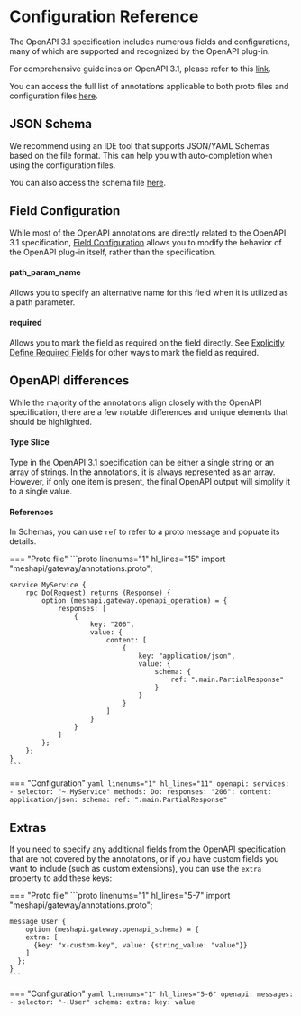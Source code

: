 # Configuration Reference

The OpenAPI 3.1 specification includes numerous fields and configurations, many of which are supported and recognized by the OpenAPI plug-in.

For comprehensive guidelines on OpenAPI 3.1, please refer to this [link](https://spec.openapis.org/oas/v3.1.0.html).

You can access the full list of annotations applicable to both proto files and configuration files [here](https://buf.build/meshapi/grpc-api-gateway/docs/main:meshapi.gateway#extensions).

## JSON Schema

We recommend using an IDE tool that supports JSON/YAML Schemas based on the file format. This can help you with auto-completion when using the configuration files.

You can also access the schema file [here](https://github.com/SchemaStore/schemastore/blob/master/src/schemas/json/grpc-api-gateway.json).

## Field Configuration

While most of the OpenAPI annotations are directly related to the OpenAPI 3.1 specification, [Field Configuration](https://buf.build/meshapi/grpc-api-gateway/docs/5fbd2f11e71b4cf4ac8d83373577131f:meshapi.gateway.openapi#meshapi.gateway.openapi.FieldConfiguration) allows you to modify the behavior of the OpenAPI plug-in itself, rather than the specification.

#### path_param_name

Allows you to specify an alternative name for this field when it is utilized as a path parameter.

#### required

Allows you to mark the field as required on the field directly. See [Explicitly Define Required Fields](/grpc-api-gateway/reference/openapi/field_optionality#explicitly-define-required-fields) for other ways to mark the field as required.

## OpenAPI differences

While the majority of the annotations align closely with the OpenAPI specification, there are a few notable differences and unique elements that should be highlighted.

#### Type Slice

Type in the OpenAPI 3.1 specification can be either a single string or an array of strings. In the annotations, it is always represented as an array. However, if only one item is present, the final OpenAPI output will simplify it to a single value.

#### References

In Schemas, you can use `ref` to refer to a proto message and popuate its details.

=== "Proto file"
    ```proto linenums="1" hl_lines="15"
    import "meshapi/gateway/annotations.proto";

    service MyService {
  		rpc Do(Request) returns (Response) {
  			option (meshapi.gateway.openapi_operation) = {
  				responses: [
  					{
  						key: "206",
  						value: {
  							content: [
  								{
  									key: "application/json",
  									value: {
  										schema: {
  											ref: ".main.PartialResponse"
  										}
  									}
  								}
  							]
  						}
  					}
  				]
  			};
  		};
  	}
    ```

=== "Configuration"
    ```yaml linenums="1" hl_lines="11"
    openapi:
      services:
        - selector: "~.MyService"
          methods:
            Do:
              responses:
                "206":
                  content:
                    application/json:
                      schema:
                        ref: ".main.PartialResponse"
    ```

## Extras

If you need to specify any additional fields from the OpenAPI specification that are not covered by the annotations, or if you have custom fields you want to include (such as custom extensions), you can use the `extra` property to add these keys:

=== "Proto file"
    ```proto linenums="1" hl_lines="5-7"
    import "meshapi/gateway/annotations.proto";

    message User {
  		option (meshapi.gateway.openapi_schema) = {
        extra: [
          {key: "x-custom-key", value: {string_value: "value"}}
        ]
      };
  	}
    ```

=== "Configuration"
    ```yaml linenums="1" hl_lines="5-6"
    openapi:
      messages:
        - selector: "~.User"
          schema:
            extra:
              key: value
    ```
